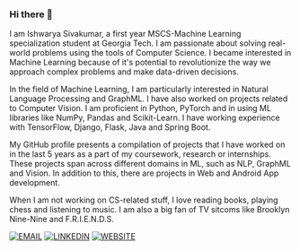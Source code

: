 ### Hi there 👋
I am Ishwarya Sivakumar, a first year MSCS-Machine Learning specialization student at Georgia Tech. I am passionate about solving real-world problems using the tools of Computer Science. I became interested in Machine Learning because of it's potential to revolutionize the way we approach complex problems and make data-driven decisions. 

In the field of Machine Learning, I am particularly interested in Natural Language Processing and GraphML. I have also worked on projects related to Computer Vision. I am proficient in Python, PyTorch and in using ML libraries like NumPy, Pandas and Scikit-Learn. I have working experience with TensorFlow, Django, Flask, Java and Spring Boot. 

My GitHub profile presents a compilation of projects that I have worked on in the last 5 years as a part of my coursework, research or internships. These projects span across different domains in ML, such as NLP, GraphML and Vision. In addition to this, there are projects in Web and Android App development.

When I am not working on CS-related stuff, I love reading books, playing chess and listening to music. I am also a big fan of TV sitcoms like Brooklyn Nine-Nine and F.R.I.E.N.D.S. 

[![EMAIL](https://t4.ftcdn.net/jpg/05/25/22/63/360_F_525226337_x7lLRcnU08vDLkijRwgcbaIs8zCfDktC.jpg)](ishsiva@gatech.edu)
[![LINKEDIN](https://static.vecteezy.com/system/resources/previews/018/930/587/original/linkedin-logo-linkedin-icon-transparent-free-png.png)](https://in.linkedin.com/in/ishwarya-sivakumar)
[![WEBSITE](https://e7.pngegg.com/pngimages/60/327/png-clipart-globe-world-computer-icons-website-miscellaneous-text-thumbnail.png)](https://ishsiva.github.io/my-website/)




<!--
**IshSiva/IshSiva** is a ✨ _special_ ✨ repository because its `README.md` (this file) appears on your GitHub profile.

Here are some ideas to get you started:

- 🔭 I’m currently working on ...
- 🌱 I’m currently learning ...
- 👯 I’m looking to collaborate on ...
- 🤔 I’m looking for help with ...
- 💬 Ask me about ...
- 📫 How to reach me: ...
- 😄 Pronouns: ...
- ⚡ Fun fact: ...
-->
